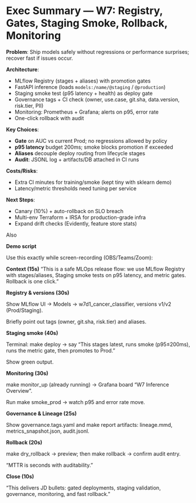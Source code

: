 # Exec Summary — W7: Registry, Gates, Staging Smoke, Rollback, Monitoring

**Problem**: Ship models safely without regressions or performance surprises; recover fast if issues occur.

**Architecture**:
- MLflow Registry (stages + aliases) with promotion gates
- FastAPI inference (loads `models:/name/@staging` / `@production`)
- Staging smoke test (p95 latency + health) as deploy gate
- Governance tags + CI check (owner, use.case, git.sha, data.version, risk.tier, PII)
- Monitoring: Prometheus + Grafana; alerts on p95, error rate
- One-click rollback with audit

**Key Choices**:
- **Gate** on AUC vs current Prod; no regressions allowed by policy
- **p95 latency** budget 200ms; smoke blocks promotion if exceeded
- **Aliases** decouple deploy routing from lifecycle stages
- **Audit**: JSONL log + artifacts/DB attached in CI runs

**Costs/Risks**:
- Extra CI minutes for training/smoke (kept tiny with sklearn demo)
- Latency/metric thresholds need tuning per service

**Next Steps**:
- Canary (10%) + auto-rollback on SLO breach
- Multi-env Terraform + IRSA for production-grade infra
- Expand drift checks (Evidently, feature store stats)

Also

**Demo script** 

Use this exactly while screen-recording (OBS/Teams/Zoom):

**Context (15s)**
“This is a safe MLOps release flow: we use MLflow Registry with stages/aliases, Staging smoke tests on p95 latency, and metric gates. Rollback is one click.”

**Registry & versions (30s)**

Show MLflow UI → Models → w7d1_cancer_classifier, versions v1/v2 (Prod/Staging).

Briefly point out tags (owner, git.sha, risk.tier) and aliases.

**Staging smoke (40s)**

Terminal: make deploy → say “This stages latest, runs smoke (p95≤200ms), runs the metric gate, then promotes to Prod.”

Show green output.

**Monitoring (30s)**

make monitor_up (already running) → Grafana board “W7 Inference Overview”.

Run make smoke_prod → watch p95 and error rate move.

**Governance & Lineage (25s)**

Show governance.tags.yaml and make report artifacts: lineage.mmd, metrics_snapshot.json, audit.jsonl.

**Rollback (20s)**

make dry_rollback → preview; then make rollback → confirm audit entry.

“MTTR is seconds with auditability.”

**Close (10s)**

“This delivers JD bullets: gated deployments, staging validation, governance, monitoring, and fast rollback.” 
